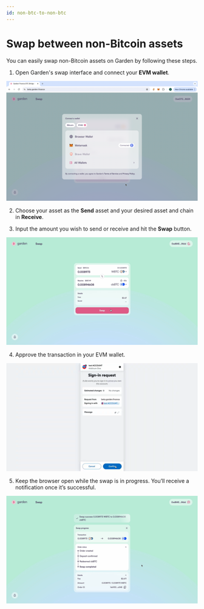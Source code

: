 ```yaml
---
id: non-btc-to-non-btc
---
```


# Swap between non-Bitcoin assets

You can easily swap non-Bitcoin assets on Garden by following these steps.

1. Open Garden's swap interface and connect your **EVM wallet**.

![step 1](../../../../images/swap/non-btc-to-non-btc-1.png)

2. Choose your asset as the **Send** asset and your desired asset and chain in **Receive**.

3. Input the amount you wish to send or receive and hit the **Swap** button.

![step 3](../../../../images/swap/non-btc-to-non-btc-2.png)

4. Approve the transaction in your EVM wallet.

![step 4](../../../../images/swap/non-btc-to-non-btc-3.png)

5. Keep the browser open while the swap is in progress. You’ll receive a notification once it’s successful.

![step 5](../../../../images/swap/non-btc-to-non-btc-4.png)
